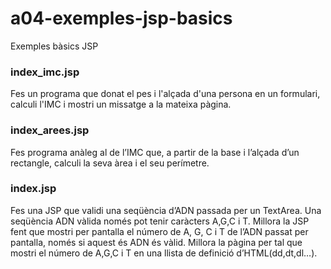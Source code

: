 # a04-exemples-jsp-basics
Exemples bàsics JSP

### index_imc.jsp 
Fes un programa que donat el pes i l'alçada d'una persona en un formulari, calculi l'IMC i mostri un missatge a la mateixa pàgina.

### index_arees.jsp 
Fes programa anàleg al de l’IMC que, a partir de la base i l’alçada d’un rectangle, calculi la seva àrea i el seu perímetre.

### index.jsp
Fes una JSP que validi una seqüència d’ADN passada per un TextArea. Una seqüència ADN vàlida només pot tenir caràcters A,G,C i T.
Millora la JSP fent que mostri per pantalla el número de A, G, C i T de l’ADN passat per pantalla, només si aquest és ADN és vàlid.
Millora la pàgina per tal que mostri el número de A,G,C i T en una llista de definició d’HTML(dd,dt,dl…).
